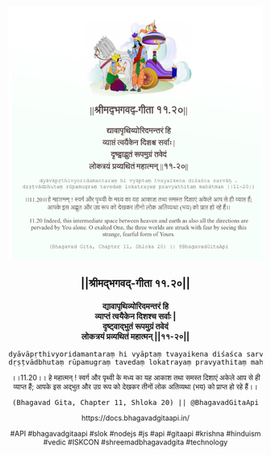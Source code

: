 <img src="../../asset/BG_11_20.png"/>
<center><h2>||श्रीमद्‍भगवद्‍-गीता ११.२०||</h2>
<h3>द्यावापृथिव्योरिदमन्तरं हि<br/>व्याप्तं त्वयैकेन दिशश्च सर्वाः |<br/>दृष्ट्वाद्भुतं रूपमुग्रं तवेदं<br/>लोकत्रयं प्रव्यथितं महात्मन् ||११-२०||</h3>
<pre>dyāvāpṛthivyoridamantaraṃ hi vyāptaṃ tvayaikena diśaśca sarvāḥ .<br/>dṛṣṭvādbhutaṃ rūpamugraṃ tavedaṃ lokatrayaṃ pravyathitaṃ mahātman ||11-20||</pre>
<p>।।11.20।। हे महात्मन् ! स्वर्ग और पृथ्वी के मध्य का यह आकाश तथा समस्त दिशाएं अकेले आप से ही व्याप्त हैं; आपके इस अद्भुत और उग्र रूप को देखकर तीनों लोक अतिव्यथा (भय) को प्राप्त हो रहे हैं।।</p>
<pre>(Bhagavad Gita, Chapter 11, Shloka 20) || @BhagavadGitaApi</pre><p>https://docs.bhagavadgitaapi.in/</p><p>#API #bhagavadgitaapi #slok #nodejs #js #api #gitaapi #krishna #hinduism #vedic #ISKCON #shreemadbhagavadgita #technology</p></center>